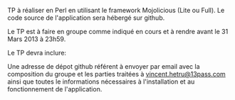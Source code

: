 
TP à réaliser en Perl en utilisant le framework Mojolicious (Lite ou Full). 
Le code source de l'application sera hébergé sur github.

Le TP est à faire en groupe comme indiqué en cours et à rendre avant le 31 Mars 2013 à 23h59.

Le TP devra inclure:  

Une adresse de dépot github référent à envoyer par email avec la composition du groupe et les parties traitées à vincent.hetru@13pass.com ainsi que toutes le informations nécessaires à l'installation et au fonctionnement de l'application.
